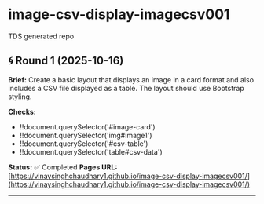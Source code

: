 # image-csv-display-imagecsv001
TDS generated repo

## 🌀 Round 1 (2025-10-16)
**Brief:** Create a basic layout that displays an image in a card format and also includes a CSV file displayed as a table. The layout should use Bootstrap styling.

**Checks:**
- !!document.querySelector('#image-card')
- !!document.querySelector('img#image1')
- !!document.querySelector('#csv-table')
- !!document.querySelector('table#csv-data')

**Status:** ✅ Completed
**Pages URL:** [https://vinaysinghchaudhary1.github.io/image-csv-display-imagecsv001/](https://vinaysinghchaudhary1.github.io/image-csv-display-imagecsv001/)

---
